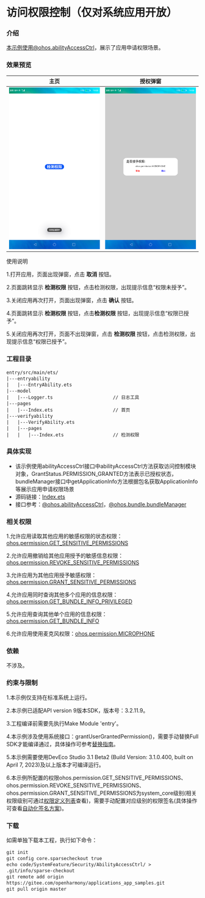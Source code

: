 # 访问权限控制（仅对系统应用开放）

### 介绍

本示例使用@ohos.abilityAccessCtrl，展示了应用申请权限场景。

### 效果预览

|主页|授权弹窗|
|------------|-------------------|
|![](screenshots/device/main.png)| ![](screenshots/device/dialog.png)|

使用说明

1.打开应用，页面出现弹窗，点击 **取消** 按钮。

2.页面跳转显示 **检测权限** 按钮，点击检测权限，出现提示信息“权限未授予”。

3.关闭应用再次打开，页面出现弹窗，点击 **确认** 按钮。

4.页面跳转显示 **检测权限** 按钮，点击**检测权限** 按钮，出现提示信息“权限已授予”。

5.关闭应用再次打开，页面不出现弹窗，点击 **检测权限** 按钮，点击检测权限，出现提示信息“权限已授予”。

### 工程目录
```
entry/src/main/ets/
|---entryability
|   |---EntryAbility.ets
|---model
|   |---Logger.ts                      // 日志工具
|---pages
|   |---Index.ets                      // 首页
|---verifyability
|   |---VerifyAbility.ets              
|   |---pages
|   |   |---Index.ets                  // 检测权限
```
### 具体实现

* 该示例使用abilityAccessCtrl接口中abilityAccessCtrl方法获取访问控制模块对象，GrantStatus.PERMISSION_GRANTED方法表示已授权状态，bundleManager接口中getApplicationInfo方法根据包名获取ApplicationInfo等展示应用申请权限场景
* 源码链接：[Index.ets](entry/src/main/ets/verifyability/pages/Index.ets)
* 接口参考：[@ohos.abilityAccessCtrl](https://gitee.com/openharmony/docs/blob/master/zh-cn/application-dev/reference/apis-ability-kit/js-apis-abilityAccessCtrl.md)，[@ohos.bundle.bundleManager](https://gitee.com/openharmony/docs/blob/master/zh-cn/application-dev/reference/apis-ability-kit/js-apis-bundleManager.md)

### 相关权限

1.允许应用读取其他应用的敏感权限的状态权限：[ohos.permission.GET_SENSITIVE_PERMISSIONS](https://gitee.com/openharmony/docs/blob/master/zh-cn/application-dev/security/AccessToken/permissions-for-system-apps.md#ohospermissionget_sensitive_permissions)

2.允许应用撤销给其他应用授予的敏感信息权限：[ohos.permission.REVOKE_SENSITIVE_PERMISSIONS](https://gitee.com/openharmony/docs/blob/master/zh-cn/application-dev/security/AccessToken/permissions-for-system-apps.md#ohospermissionrevoke_sensitive_permissions)

3.允许应用为其他应用授予敏感权限：[ohos.permission.GRANT_SENSITIVE_PERMISSIONS](https://gitee.com/openharmony/docs/blob/master/zh-cn/application-dev/security/AccessToken/permissions-for-system-apps.md#ohospermissiongrant_sensitive_permissions)

4.允许应用同时查询其他多个应用的信息权限：[ohos.permission.GET_BUNDLE_INFO_PRIVILEGED](https://gitee.com/openharmony/docs/blob/master/zh-cn/application-dev/security/AccessToken/permissions-for-enterprise-apps.md#ohospermissionget_bundle_info_privileged)

5.允许应用查询其他单个应用的信息权限：[ohos.permission.GET_BUNDLE_INFO](https://gitee.com/openharmony/docs/blob/master/zh-cn/application-dev/security/AccessToken/permissions-for-all.md#ohospermissionget_bundle_info)

6.允许应用使用麦克风权限：[ohos.permission.MICROPHONE](https://gitee.com/openharmony/docs/blob/master/zh-cn/application-dev/security/AccessToken/permissions-for-all-user.md#ohospermissionmicrophone)

### 依赖

不涉及。

### 约束与限制

1.本示例仅支持在标准系统上运行。

2.本示例已适配API version 9版本SDK，版本号：3.2.11.9。

3.工程编译前需要先执行Make Module 'entry'。

4.本示例涉及使用系统接口：grantUserGrantedPermission()，需要手动替换Full SDK才能编译通过，具体操作可参考[替换指南](https://gitee.com/openharmony/docs/blob/master/zh-cn/application-dev/faqs/full-sdk-switch-guide.md)。

5.本示例需要使用DevEco Studio 3.1 Beta2 (Build Version: 3.1.0.400, built on April 7, 2023)及以上版本才可编译运行。

6.本示例所配置的权限ohos.permission.GET_SENSITIVE_PERMISSIONS、ohos.permission.REVOKE_SENSITIVE_PERMISSIONS、ohos.permission.GRANT_SENSITIVE_PERMISSIONS为system_core级别(相关权限级别可通过[权限定义列表](https://gitee.com/openharmony/docs/blob/master/zh-cn/application-dev/security/AccessToken/permissions-for-system-apps.md)查看)，需要手动配置对应级别的权限签名(具体操作可查看[自动化签名方案](https://gitee.com/openharmony/docs/blob/master/zh-cn/application-dev/security/hapsigntool-overview.md))。

### 下载

如需单独下载本工程，执行如下命令：
```
git init
git config core.sparsecheckout true
echo code/SystemFeature/Security/AbilityAccessCtrl/ > .git/info/sparse-checkout
git remote add origin https://gitee.com/openharmony/applications_app_samples.git
git pull origin master

```
